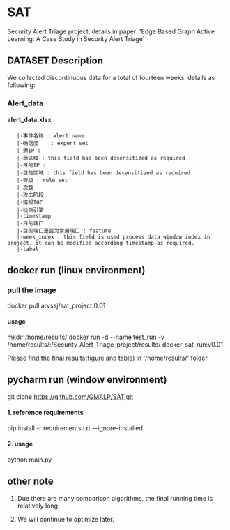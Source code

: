 # SAT
Security Alert Triage project, details in paper: 'Edge Based Graph Active Learning: A Case Study in Security
Alert Triage'

## DATASET Description
We collected discontinuous data for a total of fourteen weeks.
details as following:

### Alert_data  
#### alert_data.xlsx 
	   |-事件名称 : alert name		
	   |-确信度	: expert set
	   |-源IP :  	
	   |-源区域 : this field has been desensitized as required  
	   |-目的IP : 
	   |-目的区域 : this field has been desensitized as required  
	   |-等级 : rule set
	   |-次数		
	   |-攻击阶段		
	   |-情报IOC	
	   |-检测引擎	
	   |-timestamp	
	   |-目的端口	
	   |-目的端口是否为常用端口 : feature	
	   |-week_index : this field is used process data window index in project, it can be modified according timestamp as required.  
	   |-label
	   
	   
## docker run (linux environment)
### pull the image
docker pull arvssj/sat_project:0.01

#### usage
mkdir /home/results/
docker run -d --name test_run -v /home/results/:/Security_Alert_Triage_project/results/ docker_sat_run:v0.01

Please find the final results(figure and table) in '/home/results/' folder

## pycharm run (window environment)
git clone https://github.com/GMALP/SAT.git

#### 1. reference requirements
pip install -r requirements.txt --ignore-installed


#### 2. usage
python main.py


## other note
1. Due there are many comparison algorithms, the final running time is relatively long.

2. We will continue to optimize later.
